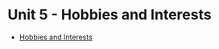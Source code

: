# Unit 5 - Hobbies and Interests

* [Hobbies and Interests](../../../notes/hobbies_and_interests.md)